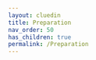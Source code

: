 ```yaml
---
layout: cluedin
title: Preparation
nav_order: 50
has_children: true
permalink: /Preparation
---
```


